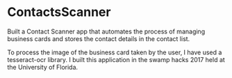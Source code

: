 # ContactsScanner
Built a Contact Scanner app that automates the process of managing business cards and stores the contact details in the contact list.

To process the image of the business card taken by the user, I have used a tesseract-ocr library. I built this application in the swamp hacks 2017 held at the University of Florida.
